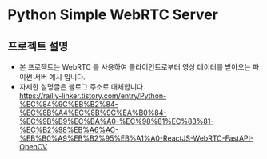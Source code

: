# Python Simple WebRTC Server

## 프로젝트 설명

- 본 프로젝트는 WebRTC 를 사용하여 클라이언트로부터 영상 데이터를 받아오는 파이썬 서버 예시 입니다.
- 자세한 설명글은 블로그 주소로 대체합니다.<br>
  https://railly-linker.tistory.com/entry/Python-%EC%84%9C%EB%B2%84-%EC%8B%A4%EC%8B%9C%EA%B0%84-%EC%9B%B9%EC%BA%A0-%EC%98%81%EC%83%81-%EC%B2%98%EB%A6%AC-%EB%B0%A9%EB%B2%95%EB%A1%A0-ReactJS-WebRTC-FastAPI-OpenCV